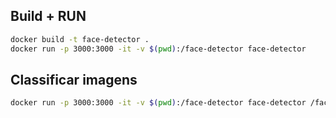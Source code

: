 ## Build + RUN

```sh
docker build -t face-detector .
docker run -p 3000:3000 -it -v $(pwd):/face-detector face-detector
```


## Classificar imagens

```sh
docker run -p 3000:3000 -it -v $(pwd):/face-detector face-detector /face-detector/classifier.py
```

